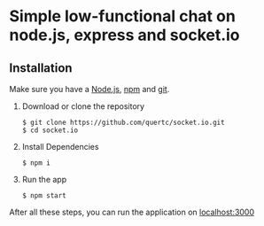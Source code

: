 # Simple low-functional chat on node.js, express and socket.io

## Installation
Make sure you have a [Node.js](https://nodejs.org/), [npm](https://www.npmjs.com/) and [git](https://git-scm.com).

1. Download or clone the repository

	```
	$ git clone https://github.com/quertc/socket.io.git
	$ cd socket.io
	```
2. Install Dependencies

	```
	$ npm i
	```
3. Run the app

	```
	$ npm start
	```

After all these steps, you can run the application on [localhost:3000](http://localhost:3000/)